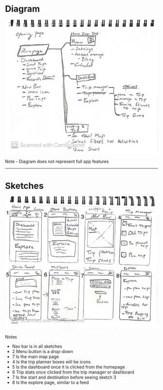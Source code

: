 # Diagram

 <img src="Diagrams.JPG" alt="Diagram">
 
 Note - Diagram does not represent full app features
 
 <hr>
 
 # Sketches
  <img src="Sketches.JPG" alt="Sketch"> 
  
  Notes
  - Nav bar is in all sketches
  - 2 Menu button is a drop-down
  - 7 Is the main map page
  - 4 Is the trip planner boxes will be icons
  - 5 Is the dashboard once it is clicked from the homepage
  - 6 Trip stats once clicked from the trip manager or dashboard
  - 7 Is the start and destination before seeing sketch 3
  - 8 Is the explore page, similar to a feed
